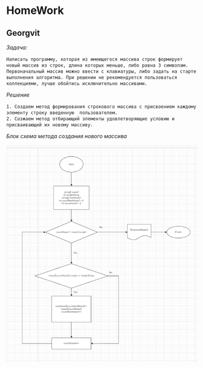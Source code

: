 
# HomeWork
## Georgvit

*Задача:* 

    Написать программу, которая из имеющегося массива строк формирует новый массив из строк, длина которых меньше, либо равна 3 символам. Первоначальный массив можно ввести с клавиатуры, либо задать на старте выполнения алгоритма. При решении не рекомендуется пользоваться коллекциями, лучше обойтись исключительно массивами.

*Решение*

    1. Создаем метод формирования строкового массива с присвоением каждому элементу строку введенную  пользователем.
    2. Созжаем метод отбирающий элементы удовлетворяющие условию и присваивающий их новому массиву.


*Блок схема метода создания нового массива*

![Блок схема](block.png)
